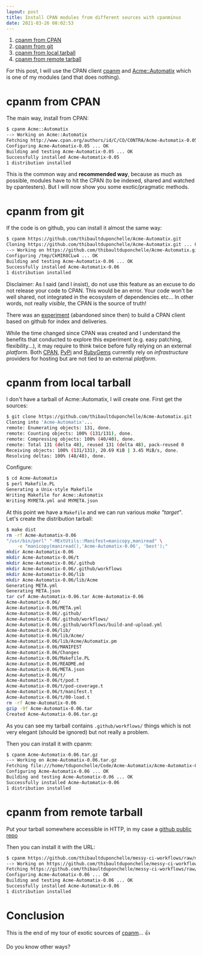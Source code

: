 ```yaml
---
layout: post
title: Install CPAN modules from different sources with cpanminus
date: 2021-03-26 08:02:53
---
```

1. [cpanm from CPAN](#from-cpan)
2. [cpanm from git](#from-git)
3. [cpanm from local tarball](#from-tarball)
3. [cpanm from remote tarball](#from-remote)

For this post, I will use the CPAN client [cpanm](https://metacpan.org/pod/distribution/App-cpanminus/bin/cpanm) and [Acme::Automatix](https://metacpan.org/release/Acme-Automatix) which is one of my modules (and that  does nothing). 

# cpanm from CPAN <a name="from-cpan"/> 
The main way, install from CPAN:
```bash
$ cpanm Acme::Automatix
--> Working on Acme::Automatix
Fetching http://www.cpan.org/authors/id/C/CO/CONTRA/Acme-Automatix-0.05.tar.gz ... OK
Configuring Acme-Automatix-0.05 ... OK
Building and testing Acme-Automatix-0.05 ... OK
Successfully installed Acme-Automatix-0.05
1 distribution installed
```

This is the common way and **recommended way**, because as much as possible, modules have to hit the CPAN (to be indexed, shared and watched by cpantesters). But I will now show you some exotic/pragmatic methods.

# cpanm from git <a name="from-git"/>
If the code is on github, you can install it almost the same way:
```bash
$ cpanm https://github.com/thibaultduponchelle/Acme-Automatix.git
Cloning https://github.com/thibaultduponchelle/Acme-Automatix.git ... OK
--> Working on https://github.com/thibaultduponchelle/Acme-Automatix.git
Configuring /tmp/CkMIR8CLw4 ... OK
Building and testing Acme-Automatix-0.06 ... OK
Successfully installed Acme-Automatix-0.06
1 distribution installed
```

Disclaimer: As I said (and I insist), do not use this feature as an excuse to do not release your code to CPAN. This would be an error. Your code won't be well shared, not integrated in the ecosystem of dependencies etc... In other words, not really *visible*, the CPAN is the source of truth!

There was an [experiment](https://github.com/next-cpan/cnext) (abandoned since then) to build a CPAN client based on github for index and deliveries.

While the time changed since CPAN was created and I understand the benefits that conducted to explore this experiment (e.g. easy patching, flexibility...), it may require to think twice before fully relying on an external *platform*. Both [CPAN](https://metacpan.org/), [PyPi](https://pypi.org/) and [RubyGems](https://rubygems.org) currently rely on *infrastructure* providers for hosting but are not tied to an external *platform*.

# cpanm from local tarball <a name="from-tarball"/>
I don't have a tarball of Acme::Automatix, I will create one. First get the sources:
```bash
$ git clone https://github.com/thibaultduponchelle/Acme-Automatix.git
Cloning into 'Acme-Automatix'...
remote: Enumerating objects: 131, done.
remote: Counting objects: 100% (131/131), done.
remote: Compressing objects: 100% (40/40), done.
remote: Total 131 (delta 48), reused 131 (delta 48), pack-reused 0
Receiving objects: 100% (131/131), 20.69 KiB | 3.45 MiB/s, done.
Resolving deltas: 100% (48/48), done.
```

Configure:
```bash
$ cd Acme-Automatix
$ perl Makefile.PL
Generating a Unix-style Makefile
Writing Makefile for Acme::Automatix
Writing MYMETA.yml and MYMETA.json
```

At this point we have a `Makefile` and we can run various *make "target"*.
Let's create the distribution tarball:
```bash
$ make dist
rm -rf Acme-Automatix-0.06
"/usr/bin/perl" "-MExtUtils::Manifest=manicopy,maniread" \
	-e "manicopy(maniread(),'Acme-Automatix-0.06', 'best');"
mkdir Acme-Automatix-0.06
mkdir Acme-Automatix-0.06/t
mkdir Acme-Automatix-0.06/.github
mkdir Acme-Automatix-0.06/.github/workflows
mkdir Acme-Automatix-0.06/lib
mkdir Acme-Automatix-0.06/lib/Acme
Generating META.yml
Generating META.json
tar cvf Acme-Automatix-0.06.tar Acme-Automatix-0.06
Acme-Automatix-0.06/
Acme-Automatix-0.06/META.yml
Acme-Automatix-0.06/.github/
Acme-Automatix-0.06/.github/workflows/
Acme-Automatix-0.06/.github/workflows/build-and-upload.yml
Acme-Automatix-0.06/lib/
Acme-Automatix-0.06/lib/Acme/
Acme-Automatix-0.06/lib/Acme/Automatix.pm
Acme-Automatix-0.06/MANIFEST
Acme-Automatix-0.06/Changes
Acme-Automatix-0.06/Makefile.PL
Acme-Automatix-0.06/README.md
Acme-Automatix-0.06/META.json
Acme-Automatix-0.06/t/
Acme-Automatix-0.06/t/pod.t
Acme-Automatix-0.06/t/pod-coverage.t
Acme-Automatix-0.06/t/manifest.t
Acme-Automatix-0.06/t/00-load.t
rm -rf Acme-Automatix-0.06
gzip -9f Acme-Automatix-0.06.tar
Created Acme-Automatix-0.06.tar.gz
```
As you can see my tarball contains `.github/workflows/` things which is not very elegant (should be ignored) but not really a problem. 

Then you can install it with cpanm:
```bash
$ cpanm Acme-Automatix-0.06.tar.gz 
--> Working on Acme-Automatix-0.06.tar.gz
Fetching file:///home/tduponchelle/Code/Acme-Automatix/Acme-Automatix-0.06.tar.gz ... OK
Configuring Acme-Automatix-0.06 ... OK
Building and testing Acme-Automatix-0.06 ... OK
Successfully installed Acme-Automatix-0.06
1 distribution installed
```

# cpanm from remote tarball <a name="from-remote"/>
Put your tarball somewhere accessible in HTTP, in my case a [github public repo](https://github.com/thibaultduponchelle/messy-ci-workflows/blob/master/dirt/Acme-Automatix-0.06.tar.gz)

Then you can install it with the URL:
```bash
$ cpanm https://github.com/thibaultduponchelle/messy-ci-workflows/raw/master/dirt/Acme-Automatix-0.06.tar.gz
--> Working on https://github.com/thibaultduponchelle/messy-ci-workflows/raw/master/dirt/Acme-Automatix-0.06.tar.gz
Fetching https://github.com/thibaultduponchelle/messy-ci-workflows/raw/master/dirt/Acme-Automatix-0.06.tar.gz ... OK
Configuring Acme-Automatix-0.06 ... OK
Building and testing Acme-Automatix-0.06 ... OK
Successfully installed Acme-Automatix-0.06
1 distribution installed
```

# Conclusion
This is the end of my tour of exotic sources of [cpanm](https://metacpan.org/pod/distribution/App-cpanminus/bin/cpanm)... :+1: 

Do you know other ways?
